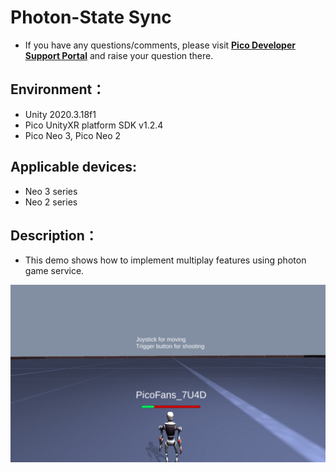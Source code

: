 # Photon-State Sync 

- If you have any questions/comments, please visit [**Pico Developer Support Portal**](https://picodevsupport.freshdesk.com/support/home) and raise your question there.

## Environment：

- Unity 2020.3.18f1
- Pico UnityXR platform SDK v1.2.4
- Pico Neo 3, Pico Neo 2

## Applicable devices:

- Neo 3 series
- Neo 2 series

## Description：

- This demo shows how to implement multiplay features using photon game service.

![Screenshot_com.Pico.PhotonMultiplayerDemo_2021.09.30-13.10.13](https://github.com/picoxr/Photon-Multiplay/blob/main/ScreenShot/Screenshot_com.Pico.PhotonMultiplayerDemo_2021.09.30-13.10.13.jpeg)
